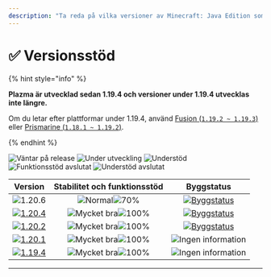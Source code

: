 ```yaml
---
description: "Ta reda på vilka versioner av Minecraft: Java Edition som stöds av Plazma."
---
```


# ✅ Versionsstöd

{% hint style="info" %}

**Plazma är utvecklad sedan 1.19.4 och versioner under 1.19.4 utvecklas inte längre.**

Om du letar efter plattformar under 1.19.4, använd [Fusion (`1.19.2 ~ 1.19.3`)](https://github.com/RuinedTechnologyUnify/Fusion) eller [Prismarine (`1.18.1 ~ 1.19.2`)](https://github.com/PrismarineTeam/Prismarine).

{% endhint %}

[wtr]: <https://badge.plazmamc.org/0/Väntar på släpp>
[idv]: https://badge.plazmamc.org/1/Under_utveckling
[atv]: https://badge.plazmamc.org/2/Understöd
[fse]: https://badge.plazmamc.org/6/Funktionsstöd_avslutat
[eol]: https://badge.plazmamc.org/4/Understöd_avslutat
[ukn]: <https://badge.plazmamc.org/0/Ingen information>
[vgd]: <https://badge.plazmamc.org/1/Mycket bra>
[mid]: https://badge.plazmamc.org/6/Normal
[100]: https://badge.plazmamc.org/percent/100

![Väntar på release][wtr] ![Under utveckling][idv] ![Understöd][atv] ![Funktionsstöd avslutat][fse] ![Understöd avslutat][eol]

|                                      Version                                      |                 Stabilitet och funktionsstöd                |                                              Byggstatus                                             |
| :-------------------------------------------------------------------------------: | :---------------------------------------------------------: | :-------------------------------------------------------------------------------------------------: |
|                   ![1.20.6](https://badge.plazmamc.org/1/1.20.6)                  | ![Normal][vgd]![70%](https://badge.plazmamc.org/percent/70) | [![Byggstatus](https://build.plazmamc.org/1.20.6)](https://build.plazmamc.org/1.20.6?redirect=true) |
| [![1.20.4](https://badge.plazmamc.org/2/1.20.4)](https://git.plazmamc.org/1.20.4) |                ![Mycket bra][vgd]![100%][100]               | [![Byggstatus](https://build.plazmamc.org/1.20.4)](https://build.plazmamc.org/1.20.4?redirect=true) |
| [![1.20.2](https://badge.plazmamc.org/6/1.20.2)](https://git.plazmamc.org/1.20.2) |                ![Mycket bra][vgd]![100%][100]               | [![Byggstatus](https://build.plazmamc.org/1.20.2)](https://build.plazmamc.org/1.20.2?redirect=true) |
| [![1.20.1](https://badge.plazmamc.org/4/1.20.1)](https://git.plazmamc.org/1.20.1) |                ![Mycket bra][vgd]![100%][100]               |                                      ![Ingen information][ukn]                                      |
| [![1.19.4](https://badge.plazmamc.org/4/1.19.4)](https://git.plazmamc.org/1.19.4) |                ![Mycket bra][vgd]![100%][100]               |                                      ![Ingen information][ukn]                                      |

***
